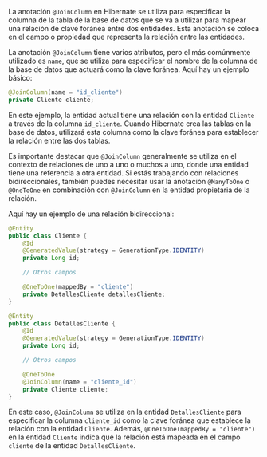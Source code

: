 La anotación `@JoinColumn` en Hibernate se utiliza para especificar la columna de la tabla de la base de datos que se va a utilizar para mapear una relación de clave foránea entre dos entidades. Esta anotación se coloca en el campo o propiedad que representa la relación entre las entidades.

La anotación `@JoinColumn` tiene varios atributos, pero el más comúnmente utilizado es `name`, que se utiliza para especificar el nombre de la columna de la base de datos que actuará como la clave foránea. Aquí hay un ejemplo básico:

```java
@JoinColumn(name = "id_cliente")
private Cliente cliente;
```

En este ejemplo, la entidad actual tiene una relación con la entidad `Cliente` a través de la columna `id_cliente`. Cuando Hibernate crea las tablas en la base de datos, utilizará esta columna como la clave foránea para establecer la relación entre las dos tablas.

Es importante destacar que `@JoinColumn` generalmente se utiliza en el contexto de relaciones de uno a uno o muchos a uno, donde una entidad tiene una referencia a otra entidad. Si estás trabajando con relaciones bidireccionales, también puedes necesitar usar la anotación `@ManyToOne` o `@OneToOne` en combinación con `@JoinColumn` en la entidad propietaria de la relación.

Aquí hay un ejemplo de una relación bidireccional:

```java
@Entity
public class Cliente {
    @Id
    @GeneratedValue(strategy = GenerationType.IDENTITY)
    private Long id;

    // Otros campos

    @OneToOne(mappedBy = "cliente")
    private DetallesCliente detallesCliente;
}

@Entity
public class DetallesCliente {
    @Id
    @GeneratedValue(strategy = GenerationType.IDENTITY)
    private Long id;

    // Otros campos

    @OneToOne
    @JoinColumn(name = "cliente_id")
    private Cliente cliente;
}
```

En este caso, `@JoinColumn` se utiliza en la entidad `DetallesCliente` para especificar la columna `cliente_id` como la clave foránea que establece la relación con la entidad `Cliente`. Además, `@OneToOne(mappedBy = "cliente")` en la entidad `Cliente` indica que la relación está mapeada en el campo `cliente` de la entidad `DetallesCliente`.
